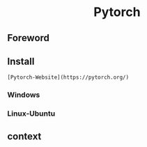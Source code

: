 <h1 align = "center"> Pytorch </h1>

## Foreword

## Install

    [Pytorch-Website](https://pytorch.org/)

### Windows

### Linux-Ubuntu

## context

